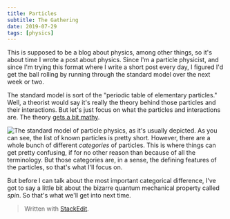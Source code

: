 ```yaml
---
title: Particles
subtitle: The Gathering
date: 2019-07-29
tags: [physics] 
---
```


This is supposed to be a blog about physics, among other things, so it's about time I wrote a post about physics. Since I'm a particle physicist, and since I'm trying this format where I write a short post every day, I figured I'd get the ball rolling by running through the standard model over the next week or two.

The standard model is sort of the "periodic table of elementary particles." Well, a theorist would say it's really the theory behind those particles and their interactions. But let's just focus on what the particles and interactions are. The theory [gets a bit mathy](https://tvtropes.org/pmwiki/pmwiki.php/Main/Understatement).

![The standard model of particle physics, as it's usually depicted.](https://upload.wikimedia.org/wikipedia/commons/0/00/Standard_Model_of_Elementary_Particles.svg)
As you can see, the list of known particles is pretty short. However, there are a whole bunch of different *categories* of particles. This is where things can get pretty confusing, if for no other reason than because of all the terminology. But those categories are, in a sense, the defining features of the particles, so that's what I'll focus on.

But before I can talk about the most important categorical difference, I've got to say a little bit about the bizarre quantum mechanical property called *spin*. So that's what we'll get into next time.

> Written with [StackEdit](https://stackedit.io/).
<!--stackedit_data:
eyJoaXN0b3J5IjpbNDc1ODY4NTgyXX0=
-->